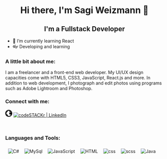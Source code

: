 <h1 align="center">Hi there, I'm Sagi Weizmann 👋</h1>
<h2 align="center">I'm a Fullstack Developer</h2>


- 📕 I’m currently learning React
- 👓 Developing and learning 


### A little bit about me:
I am a freelancer and a front-end web developer.
My UI/UX design capacities come with HTML5, CSS3, JavaScript, React.js and more.
In addition to web development, I photograph and edit photos using programs such as Adobe Lightroom and Photoshop.



### Connect with me:

<a href="https://sagiweizmann.com"><img  alt="codeSTACKr.com" width="22px" src="https://raw.githubusercontent.com/iconic/open-iconic/master/svg/globe.svg" /></a>
<a href="https://www.linkedin.com/in/sagiweizmann/"><img  alt="codeSTACKr | LinkedIn" width="22px" src="https://cdn.jsdelivr.net/npm/simple-icons@v3/icons/linkedin.svg" /></a>


<br />

### Languages and Tools:

<div style="width:100%;display:flex;justify-content:space-around;align-items:center;">
  
<img alt="C#"  src="https://img.shields.io/badge/CSharp-11b700?style=for-the-badge&logo=c&logoColor=white" />
<img alt="MySql"  src="https://img.shields.io/badge/MySQL-00000F?style=for-the-badge&logo=mysql&logoColor=white" />
<img alt="JavaScript"  src="https://img.shields.io/badge/JavaScript-323330?style=for-the-badge&logo=javascript&logoColor=F7DF1E" />
<img alt="HTML"  src="https://img.shields.io/badge/HTML5-E34F26?style=for-the-badge&logo=html5&logoColor=white" />
<img alt="css"  src="https://img.shields.io/badge/CSS3-1572B6?style=for-the-badge&logo=css3&logoColor=white" />
<img alt="scss"  src="https://img.shields.io/badge/Sass-CC6699?style=for-the-badge&logo=sass&logoColor=white" />
<img alt="Java"  src="https://img.shields.io/badge/Java-ED8B00?style=for-the-badge&logo=java&logoColor=white" />

<br />
<br />
